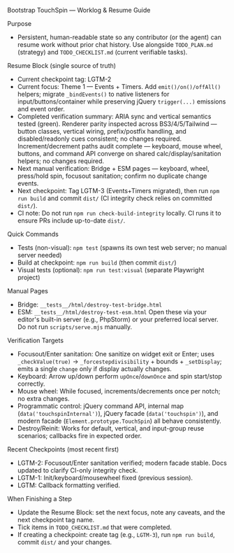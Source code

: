 Bootstrap TouchSpin — Worklog & Resume Guide

Purpose
- Persistent, human-readable state so any contributor (or the agent) can resume work without prior chat history. Use alongside `TODO_PLAN.md` (strategy) and `TODO_CHECKLIST.md` (current verifiable tasks).

Resume Block (single source of truth)
- Current checkpoint tag: LGTM-2
- Current focus: Theme 1 — Events + Timers. Add `emit()/on()/offAll()` helpers; migrate `_bindEvents()` to native listeners for input/buttons/container while preserving jQuery `trigger(...)` emissions and event order.
- Completed verification summary: ARIA sync and vertical semantics tested (green). Renderer parity inspected across BS3/4/5/Tailwind — button classes, vertical wiring, prefix/postfix handling, and disabled/readonly cues consistent; no changes required. Increment/decrement paths audit complete — keyboard, mouse wheel, buttons, and command API converge on shared calc/display/sanitation helpers; no changes required.
- Next manual verification: Bridge + ESM pages — keyboard, wheel, press/hold spin, focusout sanitation; confirm no duplicate change events.
- Next checkpoint: Tag LGTM-3 (Events+Timers migrated), then run `npm run build` and commit `dist/` (CI integrity check relies on committed `dist/`).
- CI note: Do not run `npm run check-build-integrity` locally. CI runs it to ensure PRs include up-to-date `dist/`.

Quick Commands
- Tests (non-visual): `npm test` (spawns its own test web server; no manual server needed)
- Build at checkpoint: `npm run build` (then commit `dist/`)
- Visual tests (optional): `npm run test:visual` (separate Playwright project)

Manual Pages
- Bridge: `__tests__/html/destroy-test-bridge.html`
- ESM: `__tests__/html/destroy-test-esm.html`
  Open these via your editor's built-in server (e.g., PhpStorm) or your preferred local server. Do not run `scripts/serve.mjs` manually.

Verification Targets
- Focusout/Enter sanitation: One sanitize on widget exit or Enter; uses `_checkValue(true)` → `_forcestepdivisibility` + bounds + `_setDisplay`; emits a single `change` only if display actually changes.
- Keyboard: Arrow up/down perform `upOnce`/`downOnce` and spin start/stop correctly.
- Mouse wheel: While focused, increments/decrements once per notch; no extra changes.
- Programmatic control: jQuery command API, internal map (`data('touchspinInternal')`), jQuery facade (`data('touchspin')`), and modern facade (`Element.prototype.TouchSpin`) all behave consistently.
- Destroy/Reinit: Works for default, vertical, and input-group reuse scenarios; callbacks fire in expected order.

Recent Checkpoints (most recent first)
- LGTM-2: Focusout/Enter sanitation verified; modern facade stable. Docs updated to clarify CI-only integrity check.
- LGTM-1: Init/keyboard/mousewheel fixed (previous session).
- LGTM: Callback formatting verified.

When Finishing a Step
- Update the Resume Block: set the next focus, note any caveats, and the next checkpoint tag name.
- Tick items in `TODO_CHECKLIST.md` that were completed.
- If creating a checkpoint: create tag (e.g., `LGTM-3`), run `npm run build`, commit `dist/` and your changes.
